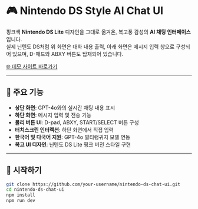 # 🎮 Nintendo DS Style AI Chat UI

핑크색 **Nintendo DS Lite** 디자인을 그대로 옮겨온, 복고풍 감성의 **AI 채팅 인터페이스**입니다.  
실제 닌텐도 DS처럼 위 화면은 대화 내용 출력, 아래 화면은 메시지 입력 창으로 구성되어 있으며, D-패드와 ABXY 버튼도 탑재되어 있습니다.

[🌐 데모 사이트 바로가기](https://v0-nintendo-ds-ui.vercel.app/)

---

## 🧠 주요 기능

- **상단 화면**: GPT-4o와의 실시간 채팅 내용 표시  
- **하단 화면**: 메시지 입력 및 전송 기능  
- **물리 버튼 UI**: D-pad, ABXY, START/SELECT 버튼 구성  
- **터치스크린 인터랙션**: 하단 화면에서 직접 입력  
- **한국어 및 다국어 지원**: GPT-4o 멀티랭귀지 모델 연동  
- **복고 UI 디자인**: 닌텐도 DS Lite 핑크 버전 스타일 구현

---

## 🚀 시작하기

```bash
git clone https://github.com/your-username/nintendo-ds-chat-ui.git
cd nintendo-ds-chat-ui
npm install
npm run dev
